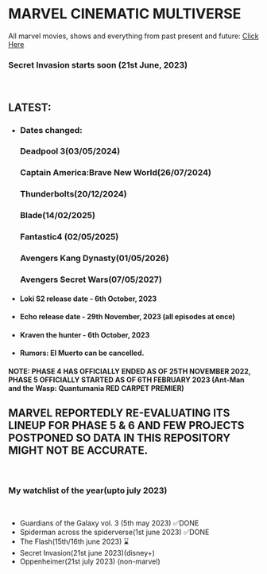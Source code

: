 # MARVEL CINEMATIC MULTIVERSE

All marvel movies, shows and everything from past present and future: [Click Here](https://github.com/gunjan1909/marvel/blob/main/MCU%20RESEARCH.md)

### Secret Invasion starts soon (21st June, 2023)

<br/>

## LATEST:

- ### Dates changed:
  ### Deadpool 3(03/05/2024)
  ### Captain America:Brave New World(26/07/2024)
  ### Thunderbolts(20/12/2024)
  ### Blade(14/02/2025)
  ### Fantastic4 (02/05/2025)
  ### Avengers Kang Dynasty(01/05/2026)
  ### Avengers Secret Wars(07/05/2027)
- #### Loki S2 release date - 6th October, 2023
- #### Echo release date - 29th November, 2023 (all episodes at once)
- #### Kraven the hunter - 6th October, 2023
- #### Rumors: El Muerto can be cancelled.

#### NOTE: PHASE 4 HAS OFFICIALLY ENDED AS OF 25TH NOVEMBER 2022, PHASE 5 OFFICIALLY STARTED AS OF 6TH FEBRUARY 2023 (Ant-Man and the Wasp: Quantumania RED CARPET PREMIER)

## MARVEL REPORTEDLY RE-EVALUATING ITS LINEUP FOR PHASE 5 & 6 AND FEW PROJECTS POSTPONED SO DATA IN THIS REPOSITORY MIGHT NOT BE ACCURATE.

<br/>

### My watchlist of the year(upto july 2023)

<br/>

- Guardians of the Galaxy vol. 3 (5th may 2023) ✅DONE
- Spiderman across the spiderverse(1st june 2023) ✅DONE
- The Flash(15th/16th june 2023) ⌛
- Secret Invasion(21st june 2023)(disney+)
- Oppenheimer(21st july 2023) (non-marvel)
